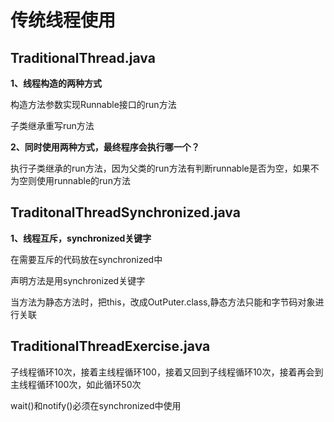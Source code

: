 # 传统线程使用

## TraditionalThread.java

**1、线程构造的两种方式**

构造方法参数实现Runnable接口的run方法

子类继承重写run方法

**2、同时使用两种方式，最终程序会执行哪一个？**

执行子类继承的run方法，因为父类的run方法有判断runnable是否为空，如果不为空则使用runnable的run方法

## TraditonalThreadSynchronized.java

**1、线程互斥，synchronized关键字**

在需要互斥的代码放在synchronized中

声明方法是用synchronized关键字

当方法为静态方法时，把this，改成OutPuter.class,静态方法只能和字节码对象进行关联

## TraditionalThreadExercise.java

子线程循环10次，接着主线程循环100，接着又回到子线程循环10次，接着再会到主线程循环100次，如此循环50次

wait()和notify()必须在synchronized中使用

